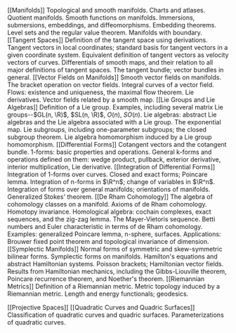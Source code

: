[[Manifolds]] Topological and smooth manifolds. Charts and atlases. Quotient manifolds. Smooth functions on manifolds. Immersions, submersions, embeddings, and diffeomorphisms. Embedding theorems. Level sets and the regular value theorem. Manifolds with boundary.
[[Tangent Spaces]] Definition of the tangent space using derivations. Tangent vectors in local coordinates; standard basis for tangent vectors in a given coordinate system. Equivalent definition of tangent vectors as velocity vectors of curves. Differentials of smooth maps, and their relation to all major definitions of tangent spaces. The tangent bundle; vector bundles in general. 
[[Vector Fields on Manifolds]] Smooth vector fields on manifolds. The bracket operation on vector fields. Integral curves of a vector field. Flows: existence and uniqueness, the maximal flow theorem. Lie derivatives. Vector fields related by a smooth map. 
[[Lie Groups and Lie Algebras]] Definition of a Lie group. Examples, including several matrix Lie groups--$GL(n, \R)$, $SL(n, \R)$, $O(n)$, $SO(n)$. Lie algebras: abstract Lie algebras and the Lie algebra associated with a Lie group. The exponential map. Lie subgroups, including one-parameter subgroups; the closed subgroup theorem. Lie algebra homomorphism induced by a Lie group homomorphism. 
[[Differential Forms]] Cotangent vectors and the cotangent bundle. 1-forms: basic properties and operations. General k-forms and operations defined on them: wedge product, pullback, exterior derivative, interior multiplication, Lie derivative.
[[Integration of Differential Forms]] Integration of 1-forms over curves. Closed and exact forms; Poincare lemma. Integration of n-forms in $\R^n$; change of variables in $\R^n$. Integration of forms over general manifolds; orientations of manifolds. Generalized Stokes' theorem. 
[[De Rham Cohomology]] The algebra of cohomology classes on a manifold. Axioms of de Rham cohomology. Homotopy invariance. Homological algebra: cochain complexes, exact sequences, and the zig-zag lemma. The Mayer-Vietoris sequence. Betti numbers and Euler characteristic in terms of de Rham cohomology. Examples: generalized Poincare lemma, n-sphere, surfaces. Applications: Brouwer fixed point theorem and topological invariance of dimension. 
[[Symplectic Manifolds]] Normal forms of symmetric and skew-symmetric bilinear forms. Symplectic forms on manifolds. Hamilton's equations and abstract Hamiltonian systems. Poisson brackets; Hamiltonian vector fields. Results from Hamiltonian mechanics, including the Gibbs-Liouville theorem, Poincare recurrence theorem, and Noether's theorem.
[[Riemannian Metrics]] Definition of a Riemannian metric. Metric topology induced by a Riemannian metric. Length and energy functionals; geodesics. 

[[Projective Spaces]]
[[Quadratic Curves and Quadric Surfaces]] Classification of quadratic curves and quadric surfaces. Parameterizations of quadratic curves. 